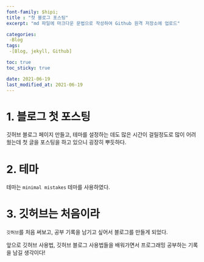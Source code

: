```yaml
---
font-family: $hipi;
title : "첫 블로그 포스팅"
excerpt: "md 파일에 마크다운 문법으로 작성하여 Github 원격 저장소에 업로드"

categories:
 -Blog
tags:
 -[Blog, jekyll, Github]

toc: true
toc_sticky: true

date: 2021-06-19
last_modified_at: 2021-06-19
---
```


# 1. 블로그 첫 포스팅
깃허브 블로그 페이지 만들고, 테마를 설정하는 데도 많은 시간이 걸릴정도로 많이 어려웠는데 첫 글을 포스팅을 하고 있으니 굉장히 뿌듯하다.

# 2. 테마
테마는 `minimal mistakes` 테마를 사용하였다.

# 3. 깃허브는 처음이라
`깃허브`를 처음 써보고, 공부 기록을 남기고 싶어서 블로그를 만들게 되었다.

앞으로 깃허브 사용법, 깃허브 블로그 사용법들을 배워가면서 프로그래밍 공부하는 기록을 남길 생각이다!